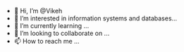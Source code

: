 - 👋 Hi, I’m @Vikeh
- 👀 I’m interested in information systems and databases...
- 🌱 I’m currently learning ...
- 💞️ I’m looking to collaborate on ...
- 📫 How to reach me ...

<!---
Vikeh/Vikeh is a ✨ special ✨ repository because its `README.md` (this file) appears on your GitHub profile.
You can click the Preview link to take a look at your changes.
--->
